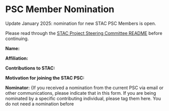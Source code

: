 # PSC Member Nomination

Update January 2025: nomination for new STAC PSC Members is open.

Please read through the [STAC Project Steering Committee README](https://github.com/radiantearth/stac-psc?tab=readme-ov-file#stac-project-steering-committee) before continuing. 

**Name:** 

**Affiliation:** 

**Contributions to STAC:**

**Motivation for joining the STAC PSC:**

**Nominator:** {If you received a nomination from the current PSC via email or other communications, 
please indicate that in this form. If you are being nominated by a specific contributing individual, please tag them here. You do not need a nomination before
